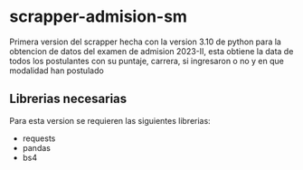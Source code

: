 # scrapper-admision-sm

Primera version del scrapper hecha con la version 3.10 de python para la obtencion de datos del examen de admision 2023-II, esta obtiene la data de todos los postulantes con su puntaje, carrera, si ingresaron o no y en que modalidad han postulado

## Librerias necesarias
Para esta version se requieren las siguientes librerias:
- requests
- pandas
- bs4
